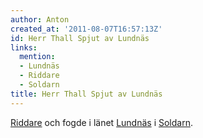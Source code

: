 ```yaml
---
author: Anton
created_at: '2011-08-07T16:57:13Z'
id: Herr Thall Spjut av Lundnäs
links:
  mention:
  - Lundnäs
  - Riddare
  - Soldarn
title: Herr Thall Spjut av Lundnäs
---
```


[Riddare] och fogde i länet [Lundnäs] i [Soldarn].

  [Riddare]: Riddare
  [Lundnäs]: Lundnäs
  [Soldarn]: Soldarn
